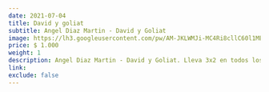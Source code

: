 ```yaml
---
date: 2021-07-04
title: David y goliat
subtitle: Angel Diaz Martin - David y Goliat
image: https://lh3.googleusercontent.com/pw/AM-JKLWMJi-MC4Ri8cllC60l1MEQ6Fp-QP95F7nzhyXjd9D3TfXX_rGL919u3r41CFBWl_htS8sN4XMYVwao12HD0LFN4x9t-oqU6ya7l7kRKB4eHglpFtpGgn6McGpVTSi1_FyxmuNqSqWBPzxusrXwjwcxbQ=w466-h621-no?authuser=0
price: $ 1.000
weight: 1
description: Angel Diaz Martin - David y Goliat. Lleva 3x2 en todos los libros
link: 
exclude: false
---
```

